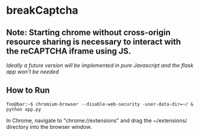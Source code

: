 # breakCaptcha

<h2>Note: Starting chrome without cross-origin resource sharing is necessary to interact with the reCAPTCHA iframe using JS.</h2>

<i>Ideally a future version will be implemented in pure Javascript and the flask app won't be needed</i>

## How to Run

```console
foo@bar:~$ chromium-browser --disable-web-security -user-data-dir=~/ & python app.py
```

In Chrome, navigate to "chrome://extensions" and drag the ~/extensions/ directory into the browser window.


